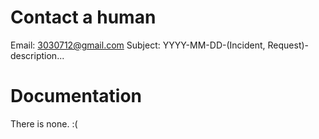 # Contact a human
Email: 3030712@gmail.com
Subject: YYYY-MM-DD-(Incident, Request)-description...

# Documentation
There is none. :(

